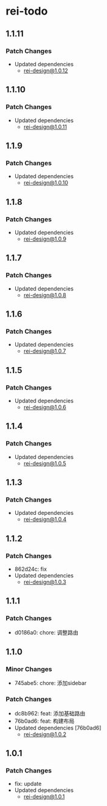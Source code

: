 # rei-todo

## 1.1.11

### Patch Changes

- Updated dependencies
  - rei-design@1.0.12

## 1.1.10

### Patch Changes

- Updated dependencies
  - rei-design@1.0.11

## 1.1.9

### Patch Changes

- Updated dependencies
  - rei-design@1.0.10

## 1.1.8

### Patch Changes

- Updated dependencies
  - rei-design@1.0.9

## 1.1.7

### Patch Changes

- Updated dependencies
  - rei-design@1.0.8

## 1.1.6

### Patch Changes

- Updated dependencies
  - rei-design@1.0.7

## 1.1.5

### Patch Changes

- Updated dependencies
  - rei-design@1.0.6

## 1.1.4

### Patch Changes

- Updated dependencies
  - rei-design@1.0.5

## 1.1.3

### Patch Changes

- Updated dependencies
  - rei-design@1.0.4

## 1.1.2

### Patch Changes

- 862d24c: fix
- Updated dependencies
  - rei-design@1.0.3

## 1.1.1

### Patch Changes

- d0186a0: chore: 调整路由

## 1.1.0

### Minor Changes

- 745abe5: chore: 添加sidebar

### Patch Changes

- dc8b962: feat: 添加基础路由
- 76b0ad6: feat: 构建布局
- Updated dependencies [76b0ad6]
  - rei-design@1.0.2

## 1.0.1

### Patch Changes

- fix: update
- Updated dependencies
  - rei-design@1.0.1
